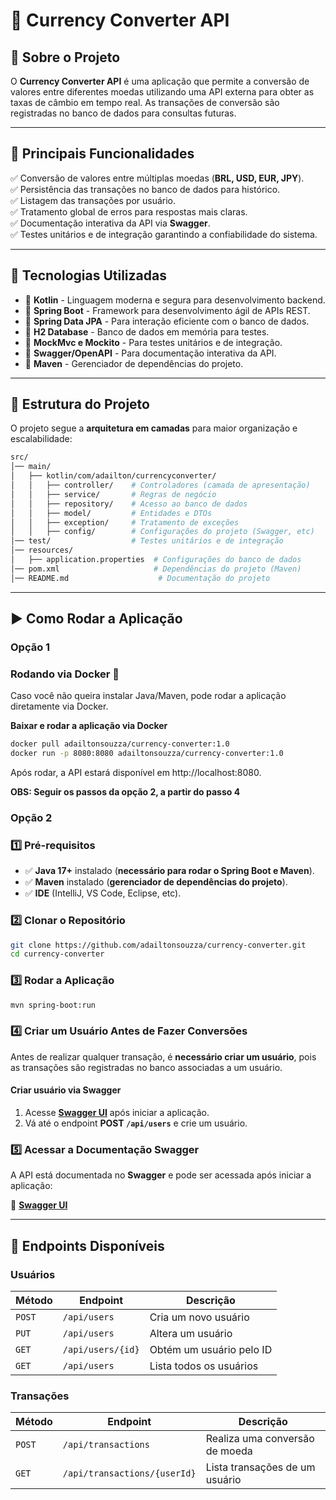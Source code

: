 # 💱 Currency Converter API

## 📌 Sobre o Projeto

O **Currency Converter API** é uma aplicação que permite a conversão de valores entre diferentes moedas utilizando uma API externa para obter as taxas de câmbio em tempo real. As transações de conversão são registradas no banco de dados para consultas futuras.

---

## 🚀 **Principais Funcionalidades**
✅ Conversão de valores entre múltiplas moedas (**BRL, USD, EUR, JPY**).  
✅ Persistência das transações no banco de dados para histórico.  
✅ Listagem das transações por usuário.  
✅ Tratamento global de erros para respostas mais claras.  
✅ Documentação interativa da API via **Swagger**.  
✅ Testes unitários e de integração garantindo a confiabilidade do sistema.  

---

## 📌 **Tecnologias Utilizadas**
- 🔹 **Kotlin** - Linguagem moderna e segura para desenvolvimento backend.
- 🔹 **Spring Boot** - Framework para desenvolvimento ágil de APIs REST.
- 🔹 **Spring Data JPA** - Para interação eficiente com o banco de dados.
- 🔹 **H2 Database** - Banco de dados em memória para testes.
- 🔹 **MockMvc e Mockito** - Para testes unitários e de integração.
- 🔹 **Swagger/OpenAPI** - Para documentação interativa da API.
- 🔹 **Maven** - Gerenciador de dependências do projeto.

---
## 📂 **Estrutura do Projeto**
O projeto segue a **arquitetura em camadas** para maior organização e escalabilidade:

```bash
src/
│── main/
│   ├── kotlin/com/adailton/currencyconverter/
│   │   ├── controller/    # Controladores (camada de apresentação)
│   │   ├── service/       # Regras de negócio
│   │   ├── repository/    # Acesso ao banco de dados
│   │   ├── model/         # Entidades e DTOs
│   │   ├── exception/     # Tratamento de exceções
│   │   ├── config/        # Configurações do projeto (Swagger, etc)
│── test/                  # Testes unitários e de integração
│── resources/
│   ├── application.properties  # Configurações do banco de dados
│── pom.xml                     # Dependências do projeto (Maven)
│── README.md                    # Documentação do projeto
```
---

## ▶️ **Como Rodar a Aplicação**

### **Opção 1**
### **Rodando via Docker 🐳**
Caso você não queira instalar Java/Maven, pode rodar a aplicação diretamente via Docker.

**Baixar e rodar a aplicação via Docker**
```sh
docker pull adailtonsouzza/currency-converter:1.0
docker run -p 8080:8080 adailtonsouzza/currency-converter:1.0
```
Após rodar, a API estará disponível em http://localhost:8080.

**OBS: Seguir os passos da opção 2, a partir do passo 4**

### **Opção 2**
### **1️⃣ Pré-requisitos**
- ✅ **Java 17+** instalado (**necessário para rodar o Spring Boot e Maven**).
- ✅ **Maven** instalado (**gerenciador de dependências do projeto**).
- ✅ **IDE** (IntelliJ, VS Code, Eclipse, etc).

### **2️⃣ Clonar o Repositório**
```sh
git clone https://github.com/adailtonsouzza/currency-converter.git
cd currency-converter
```
### **3️⃣  Rodar a Aplicação**
```sh
mvn spring-boot:run
```

### **4️⃣ Criar um Usuário Antes de Fazer Conversões**
Antes de realizar qualquer transação, é **necessário criar um usuário**, pois as transações são registradas no banco associadas a um usuário.


#### **Criar usuário via Swagger**
1. Acesse **[Swagger UI](http://localhost:8080/swagger-ui/index.html)** após iniciar a aplicação.
2. Vá até o endpoint **POST `/api/users`** e crie um usuário.

### **5️⃣ Acessar a Documentação Swagger**
A API está documentada no **Swagger** e pode ser acessada após iniciar a aplicação:

🔗 **[Swagger UI](http://localhost:8080/swagger-ui/index.html)**

---
## 📌 **Endpoints Disponíveis**

### **Usuários**
| Método | Endpoint          | Descrição                     |
|--------|------------------|------------------------------|
| `POST` | `/api/users`      | Cria um novo usuário         |
| `PUT` | `/api/users`      | Altera um  usuário         |
| `GET`  | `/api/users/{id}` | Obtém um usuário pelo ID     |
| `GET`  | `/api/users`      | Lista todos os usuários      |

### **Transações**
| Método | Endpoint                 | Descrição                              |
|--------|--------------------------|----------------------------------------|
| `POST` | `/api/transactions`       | Realiza uma conversão de moeda        |
| `GET`  | `/api/transactions/{userId}` | Lista transações de um usuário |




